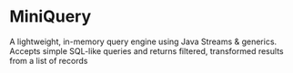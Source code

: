 # MiniQuery
A lightweight, in-memory query engine using Java Streams &amp; generics. Accepts simple SQL-like queries and returns filtered, transformed results from a list of records
